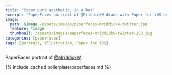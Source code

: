 ```yaml
---
title: "Steam punk aesthetic, in a hat"
excerpt: "PaperFaces portrait of @MriddickW drawn with Paper for iOS on an iPad."
image: 
  path: &image /assets/images/paperfaces-mriddickw-twitter.jpg 
  feature: *image
  thumbnail: /assets/images/paperfaces-mriddickw-twitter-150.jpg
categories: [paperfaces]
tags: [portrait, illustration, Paper for iOS]
---
```


PaperFaces portrait of [@MriddickW](https://twitter.com/MriddickW).

{% include_cached boilerplate/paperfaces.md %}
